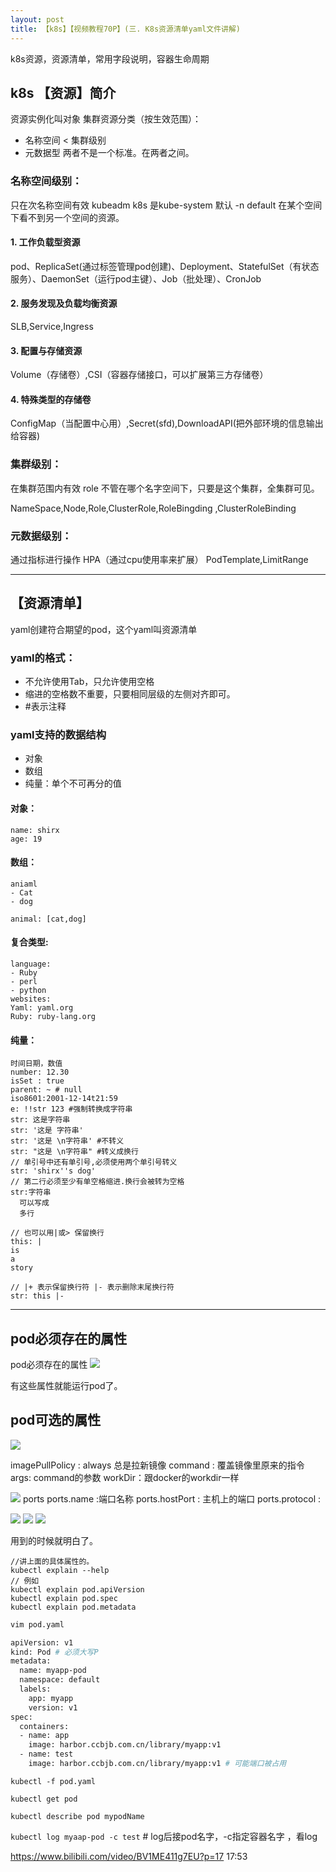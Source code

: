 ```yaml
---
layout: post
title: 【k8s】【视频教程70P】(三. K8s资源清单yaml文件讲解)
---
```

k8s资源，资源清单，常用字段说明，容器生命周期

## k8s 【资源】简介
资源实例化叫对象
集群资源分类（按生效范围）：

- 名称空间 < 集群级别
- 元数据型
两者不是一个标准。在两者之间。

### 名称空间级别：
只在次名称空间有效 kubeadm k8s 是kube-system
默认 -n default
在某个空间下看不到另一个空间的资源。

#### 1. 工作负载型资源
pod、ReplicaSet(通过标签管理pod创建)、Deployment、StatefulSet（有状态服务）、DaemonSet（运行pod主键）、Job（批处理）、CronJob

#### 2. 服务发现及负载均衡资源
SLB,Service,Ingress

#### 3. 配置与存储资源
Volume（存储卷）,CSI（容器存储接口，可以扩展第三方存储卷）

#### 4. 特殊类型的存储卷
ConfigMap（当配置中心用）,Secret(sfd),DownloadAPI(把外部环境的信息输出给容器)

###  集群级别：
在集群范围内有效 role
不管在哪个名字空间下，只要是这个集群，全集群可见。

NameSpace,Node,Role,ClusterRole,RoleBingding  ,ClusterRoleBinding

### 元数据级别：
通过指标进行操作 HPA（通过cpu使用率来扩展） 
PodTemplate,LimitRange

---

## 【资源清单】

yaml创建符合期望的pod，这个yaml叫资源清单

### yaml的格式：
- 不允许使用Tab，只允许使用空格
- 缩进的空格数不重要，只要相同层级的左侧对齐即可。
- #表示注释

### yaml支持的数据结构
- 对象
- 数组
- 纯量：单个不可再分的值

#### 对象：
```
name: shirx
age: 19
```

#### 数组：
```
aniaml
- Cat
- dog

animal: [cat,dog]
```

#### 复合类型:

```
language:
- Ruby
- perl
- python
websites:
Yaml: yaml.org
Ruby: ruby-lang.org
```

#### 纯量：
```
时间日期，数值
number: 12.30
isSet : true
parent: ~ # null
iso8601:2001-12-14t21:59
e: !!str 123 #强制转换成字符串
str: 这是字符串
str: '这是 字符串'
str: '这是 \n字符串' #不转义
str: "这是 \n字符串" #转义成换行
// 单引号中还有单引号,必须使用两个单引号转义
str: 'shirx''s dog'
// 第二行必须至少有单空格缩进.换行会被转为空格
str:字符串
  可以写成
  多行

// 也可以用|或> 保留换行
this: | 
is
a 
story

// |+ 表示保留换行符 |- 表示删除末尾换行符
str: this |-
```


---

## pod必须存在的属性
pod必须存在的属性
![](/images/2020-07-17-17-17-11.png)

有这些属性就能运行pod了。

## pod可选的属性
![](/images/2020-07-17-17-25-05.png)

imagePullPolicy : always 总是拉新镜像
command : 覆盖镜像里原来的指令
args: command的参数
workDir：跟docker的workdir一样

![](/images/2020-07-17-17-27-21.png)
ports
ports.name :端口名称
ports.hostPort : 主机上的端口
ports.protocol :

![](/images/2020-07-17-17-29-14.png)
![](/images/2020-07-17-17-30-25.png)
![](/images/2020-07-17-17-30-00.png)

用到的时候就明白了。

```
//讲上面的具体属性的。
kubectl explain --help
// 例如
kubectl explain pod.apiVersion
kubectl explain pod.spec
kubectl explain pod.metadata
```
```bash
vim pod.yaml

apiVersion: v1
kind: Pod # 必须大写P
metadata:
  name: myapp-pod
  namespace: default
  labels:
    app: myapp
    version: v1
spec:
  containers: 
  - name: app
    image: harbor.ccbjb.com.cn/library/myapp:v1
  - name: test
    image: harbor.ccbjb.com.cn/library/myapp:v1 # 可能端口被占用
```

`kubectl -f pod.yaml`

`kubectl get pod`

`kubectl describe pod mypodName`

`kubectl log myaap-pod -c test` # log后接pod名字，-c指定容器名字 ，看log

https://www.bilibili.com/video/BV1ME411g7EU?p=17 17:53 
